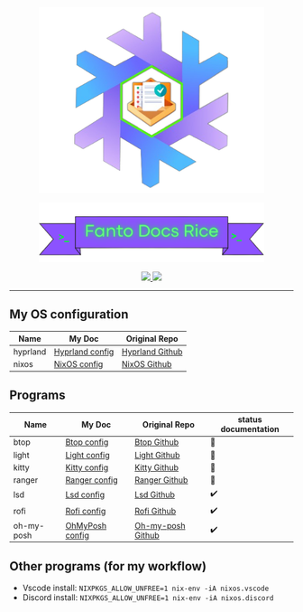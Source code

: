 <p align="center">
  <img src="images/NixOS-FantoDocs-Logo.png" width="400">
</p>

<p align="center">
  <img src="images/Banner-FantoDocs.png" width="400">
<p>

<p align="center">
  <a href="https://nixos.org/">
    <img src="https://img.shields.io/badge/NixOS-25.03-informational.svg?style=flat&logo=nixos&logoColor=CAD3F5&colorA=24273A&colorB=8AADF4">
  </a>
  <a href="https://hyprland.org/">
    <img src="https://img.shields.io/static/v1?label=Hyprland&message=latest&style=flat&logo=hyprland&colorA=24273A&colorB=9400D3&logoColor=CAD3F5"/>
  </a> 
</p>

---

## My OS configuration

|Name|My Doc|Original Repo
|---|---|---|
hyprland|[Hyprland config](https://github.com/F4NT0/FantoDocs_Rice/blob/main/.config/hypr/hyprland.conf)|[Hyprland Github](https://github.com/hyprwm/Hyprland)
nixos|[NixOS config](https://github.com/F4NT0/FantoDocs_Rice/blob/main/etc/nixos/configuration.nix)|[NixOS Github](https://github.com/NixOS/nixpkgs)

## Programs

|Name|My Doc|Original Repo|status documentation
|---|---|---|---|
btop|[Btop config](.config/btop/README.md)|[Btop Github](https://github.com/aristocratos/btop)|:construction:
light|[Light config](base/light/README.md)|[Light Github](http://haikarainen.github.io/light/)|:construction:
kitty|[Kitty config](.config/kitty/README.md)|[Kitty Github](https://github.com/kovidgoyal/kitty)|:construction:
ranger|[Ranger config](.config/ranger/README.md)|[Ranger Github](https://github.com/ranger/ranger)|:construction:
lsd|[Lsd config](base/light/README.md)|[Lsd Github](https://github.com/lsd-rs/lsd)|✔️
rofi|[Rofi config](.config/rofi/README.md)|[Rofi Github](https://github.com/davatorium/rofi)|✔️
oh-my-posh|[OhMyPosh config](.config/oh-my-posh/README.md)|[Oh-my-posh Github](https://github.com/jandedobbeleer/oh-my-posh)|✔️


## Other programs (for my workflow)

- Vscode install: `NIXPKGS_ALLOW_UNFREE=1 nix-env -iA nixos.vscode`
- Discord install: `NIXPKGS_ALLOW_UNFREE=1 nix-env -iA nixos.discord`
